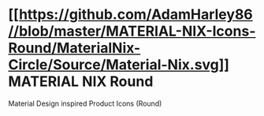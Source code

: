 # [[https://github.com/AdamHarley86//blob/master/MATERIAL-NIX-Icons-Round/MaterialNix-Circle/Source/Material-Nix.svg]] MATERIAL NIX Round
Material Design inspired Product Icons (Round)
